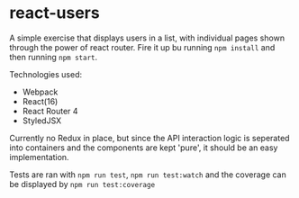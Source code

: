 # react-users

A simple exercise that displays users in a list, with individual pages shown through the power of react router. 
Fire it up bu running `npm install` and then running `npm start`.

Technologies used:
- Webpack
- React(16)
- React Router 4
- StyledJSX

Currently no Redux in place, but since the API interaction logic is seperated into containers and the components are kept 'pure', it should be an easy implementation.

Tests are ran with `npm run test`, `npm run test:watch` and the coverage can be displayed by `npm run test:coverage`

